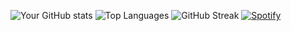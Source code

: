 ![Your GitHub stats](https://github-readme-stats.vercel.app/api?username=IkkeElias1&show_icons=true&theme=radical)
![Top Languages](https://github-readme-stats.vercel.app/api/top-langs/?username=IkkeElias1&layout=compact)
![GitHub Streak](https://github-readme-streak-stats.herokuapp.com/?user=IkkeElias1)
[![Spotify](https://novatorem.vercel.app/api/spotify)](https://open.spotify.com/user/rcclp3b0e6vaspypr9gn7kal6)
